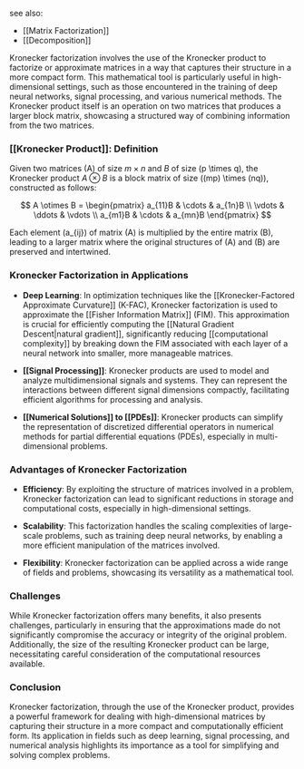 see also:
- [[Matrix Factorization]]
- [[Decomposition]]

Kronecker factorization involves the use of the Kronecker product to factorize or approximate matrices in a way that captures their structure in a more compact form. This mathematical tool is particularly useful in high-dimensional settings, such as those encountered in the training of deep neural networks, signal processing, and various numerical methods. The Kronecker product itself is an operation on two matrices that produces a larger block matrix, showcasing a structured way of combining information from the two matrices.

### [[Kronecker Product]]: Definition

Given two matrices \(A\) of size $m \times n$ and $B$ of size \(p \times q\), the Kronecker product $A \otimes B$ is a block matrix of size \((mp) \times (nq)\), constructed as follows:

$$
A \otimes B = \begin{pmatrix}
a_{11}B & \cdots & a_{1n}B \\
\vdots & \ddots & \vdots \\
a_{m1}B & \cdots & a_{mn}B
\end{pmatrix}
$$

Each element \(a_{ij}\) of matrix \(A\) is multiplied by the entire matrix \(B\), leading to a larger matrix where the original structures of \(A\) and \(B\) are preserved and intertwined.

### Kronecker Factorization in Applications

- **Deep Learning**: In optimization techniques like the [[Kronecker-Factored Approximate Curvature]] (K-FAC), Kronecker factorization is used to approximate the [[Fisher Information Matrix]] (FIM). This approximation is crucial for efficiently computing the [[Natural Gradient Descent|natural gradient]], significantly reducing [[computational complexity]] by breaking down the FIM associated with each layer of a neural network into smaller, more manageable matrices.

- **[[Signal Processing]]**: Kronecker products are used to model and analyze multidimensional signals and systems. They can represent the interactions between different signal dimensions compactly, facilitating efficient algorithms for processing and analysis.

- **[[Numerical Solutions]] to [[PDEs]]**: Kronecker products can simplify the representation of discretized differential operators in numerical methods for partial differential equations (PDEs), especially in multi-dimensional problems.

### Advantages of Kronecker Factorization

- **Efficiency**: By exploiting the structure of matrices involved in a problem, Kronecker factorization can lead to significant reductions in storage and computational costs, especially in high-dimensional settings.

- **Scalability**: This factorization handles the scaling complexities of large-scale problems, such as training deep neural networks, by enabling a more efficient manipulation of the matrices involved.

- **Flexibility**: Kronecker factorization can be applied across a wide range of fields and problems, showcasing its versatility as a mathematical tool.

### Challenges

While Kronecker factorization offers many benefits, it also presents challenges, particularly in ensuring that the approximations made do not significantly compromise the accuracy or integrity of the original problem. Additionally, the size of the resulting Kronecker product can be large, necessitating careful consideration of the computational resources available.

### Conclusion

Kronecker factorization, through the use of the Kronecker product, provides a powerful framework for dealing with high-dimensional matrices by capturing their structure in a more compact and computationally efficient form. Its application in fields such as deep learning, signal processing, and numerical analysis highlights its importance as a tool for simplifying and solving complex problems.

